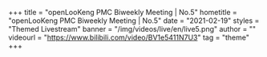 +++
    title = "openLooKeng PMC Biweekly Meeting | No.5"
    hometitle = "openLooKeng PMC Biweekly Meeting | No.5"
    date = "2021-02-19"
    styles = "Themed Livestream"
    banner = "/img/videos/live/en/live5.png"
    author = ""
    videourl = "https://www.bilibili.com/video/BV1e5411N7U3" 
    tag = "theme"
+++